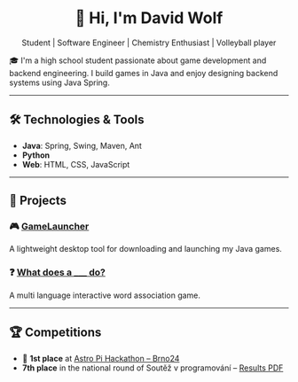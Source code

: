 <h1 align="center">👋 Hi, I'm David Wolf</h1>
<p align="center">Student | Software Engineer | Chemistry Enthusiast | Volleyball player</p>
🎓 I'm a high school student passionate about game development and backend engineering. I build games in Java and enjoy designing backend systems using Java Spring.

---

## 🛠️ Technologies & Tools
- **Java**: Spring, Swing, Maven, Ant
- **Python**
- **Web**: HTML, CSS, JavaScript

---

## 🚀 Projects

### 🎮 [GameLauncher](https://github.com/wolftxt/GameLauncher)
A lightweight desktop tool for downloading and launching my Java games.

### ❓ [What does a ___ do?](https://verb-word-game.onrender.com/)
A multi language interactive word association game.

---

## 🏆 Competitions

- 🥇 **1st place** at [Astro Pi Hackathon – Brno24](https://astropi-hackathon.org/minule-rocniky/brno24/)
- **7th place** in the national round of Soutěž v programování – [Results PDF](https://programuj.si/vysledky/2025/UK/Vysledky_soutez.pdf)
